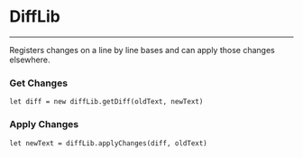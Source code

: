 # DiffLib
---------------
Registers changes on a line by line bases and can apply those changes elsewhere.


### Get Changes

```$xslt
let diff = new diffLib.getDiff(oldText, newText)
```

### Apply Changes
```$xslt
let newText = diffLib.applyChanges(diff, oldText)
```